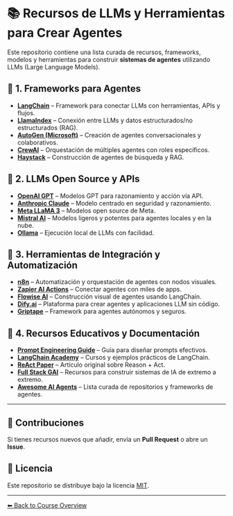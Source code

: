 # 📚 Recursos de LLMs y Herramientas para Crear Agentes

Este repositorio contiene una lista curada de recursos, frameworks, modelos y herramientas para construir **sistemas de agentes** utilizando LLMs (Large Language Models).

## 🚀 1. Frameworks para Agentes
- [**LangChain**](https://www.langchain.com/) – Framework para conectar LLMs con herramientas, APIs y flujos.
- [**LlamaIndex**](https://www.llamaindex.ai/) – Conexión entre LLMs y datos estructurados/no estructurados (RAG).
- [**AutoGen (Microsoft)**](https://microsoft.github.io/autogen/) – Creación de agentes conversacionales y colaborativos.
- [**CrewAI**](https://www.crewai.com/) – Orquestación de múltiples agentes con roles específicos.
- [**Haystack**](https://haystack.deepset.ai/) – Construcción de agentes de búsqueda y RAG.

## 🤖 2. LLMs Open Source y APIs
- [**OpenAI GPT**](https://platform.openai.com/) – Modelos GPT para razonamiento y acción vía API.
- [**Anthropic Claude**](https://www.anthropic.com/) – Modelo centrado en seguridad y razonamiento.
- [**Meta LLaMA 3**](https://llama.meta.com/) – Modelos open source de Meta.
- [**Mistral AI**](https://mistral.ai/) – Modelos ligeros y potentes para agentes locales y en la nube.
- [**Ollama**](https://ollama.com/) – Ejecución local de LLMs con facilidad.

## 🔗 3. Herramientas de Integración y Automatización
- [**n8n**](https://n8n.io/) – Automatización y orquestación de agentes con nodos visuales.
- [**Zapier AI Actions**](https://zapier.com/ai) – Conectar agentes con miles de apps.
- [**Flowise AI**](https://flowiseai.com/) – Construcción visual de agentes usando LangChain.
- [**Dify.ai**](https://dify.ai/) – Plataforma para crear agentes y aplicaciones LLM sin código.
- [**Griptape**](https://www.griptape.ai/) – Framework para agentes autónomos y seguros.

## 📖 4. Recursos Educativos y Documentación
- [**Prompt Engineering Guide**](https://www.promptingguide.ai/) – Guía para diseñar prompts efectivos.
- [**LangChain Academy**](https://academy.langchain.com/) – Cursos y ejemplos prácticos de LangChain.
- [**ReAct Paper**](https://arxiv.org/abs/2210.03629) – Artículo original sobre Reason + Act.
- [**Full Stack GAI**](https://fullstackdeeplearning.com/) – Recursos para construir sistemas de IA de extremo a extremo.
- [**Awesome AI Agents**](https://github.com/e2b-dev/awesome-ai-agents) – Lista curada de repositorios y frameworks de agentes.

---

## 📌 Contribuciones
Si tienes recursos nuevos que añadir, envía un **Pull Request** o abre un **Issue**.

## 📜 Licencia
Este repositorio se distribuye bajo la licencia [MIT](LICENSE).

---

[⬅ Back to Course Overview](../../README.md)